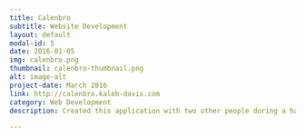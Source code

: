 ```yaml
---
title: Calenbro
subtitle: Website Development
layout: default
modal-id: 5
date: 2016-01-05
img: calenbro.png
thumbnail: calenbro-thumbnail.png
alt: image-alt
project-date: March 2016
link: http://calenbro.kaleb-davis.com
category: Web Development
description: Created this application with two other people during a hackathon called Brickhack held by RIT. This application is intended to be an enhancement to Doodle, where big groups can upload calendars to the site and be able to plan events and see when members are free more easily.

---
```

